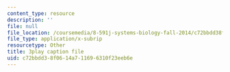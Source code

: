 ```yaml
---
content_type: resource
description: ''
file: null
file_location: /coursemedia/8-591j-systems-biology-fall-2014/c72bbdd38f0614a711696310f23eeb6e_KLrPm-BEEOI.srt
file_type: application/x-subrip
resourcetype: Other
title: 3play caption file
uid: c72bbdd3-8f06-14a7-1169-6310f23eeb6e
---
```

